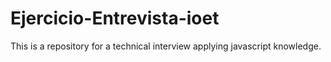 # Ejercicio-Entrevista-ioet
 This is a repository for a technical interview applying javascript knowledge.

